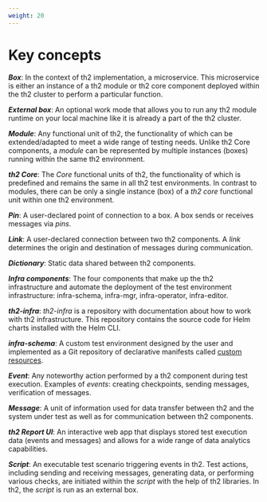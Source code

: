 ```yaml
---
weight: 20
---
```


# Key concepts

**_Box_**:
In the context of th2 implementation, a microservice.
This microservice is either an instance of a th2 module or th2 core component deployed within the th2 cluster to perform a particular function.

**_External box_**: 
An optional work mode that allows you to run any th2 module runtime on your local machine like it is already a part of the th2 cluster.

**_Module_**:
Any functional unit of th2, the functionality of which can be extended/adapted to meet a wide range of testing needs.
Unlike th2 Core components, a _module_ can be represented by multiple instances (boxes) running within the same th2 environment.

**_th2 Core_**:
The _Core_ functional units of th2, the functionality of which is predefined and remains the same in all th2 test environments.
In contrast to modules, there can be only a single instance (box) of a _th2 core_ functional unit within one th2 environment.

**_Pin_**:
A user-declared point of connection to a box.
A box sends or receives messages via _pins_.

**_Link_**:
A user-declared connection between two th2 components.
A _link_ determines the origin and destination of messages during communication.

**_Dictionary_**:
Static data shared between th2 components.

**_Infra components_**:
The four components that make up the th2 infrastructure and automate the deployment of the test environment infrastructure: infra-schema, infra-mgr, infra-operator, infra-editor.

**_th2-infra_**: 
_th2-infra_ is a repository with documentation about how to work with th2 infrastructure.
This repository contains the source code for Helm charts installed with the Helm CLI.

**_infra-schema_**:
 A custom test environment designed by the user and implemented as a Git repository of declarative manifests called [custom resources](https://kubernetes.io/docs/concepts/extend-kubernetes/api-extension/custom-resources/).

**_Event_**:
Any noteworthy action performed by a th2 component during test execution.
Examples of _events_: creating checkpoints, sending messages, verification of messages.

**_Message_**: 
A unit of information used for data transfer between th2 and the system under test as well as for communication between th2 components.

**_th2 Report UI_**:
An interactive web app that displays stored test execution data (events and messages) and allows for a wide range of data analytics capabilities. 

**_Script_**:
An executable test scenario triggering events in th2. 
Test actions, including sending and receiving messages, generating data, or performing various checks, are initiated within the _script_ with the help of th2 libraries.
In th2, the _script_ is run as an external box. 








